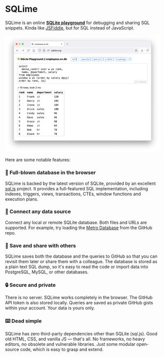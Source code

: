 # SQLime

SQLime is an online **[SQLite playground](http://sqlime.org/)** for debugging and sharing SQL snippets. Kinda like [JSFiddle](https://jsfiddle.net/), but for SQL instead of JavaScript.

[![SQLime screenshot](./img/sqlime.png)](http://sqlime.org/)

Here are some notable features:

### 🔋 Full-blown database in the browser

SQLime is backed by the latest version of SQLite, provided by an excellent [sql.js](https://github.com/sql-js/sql.js/) project. It provides a full-featured SQL implementation, including indexes, triggers, views, transactions, CTEs, window functions and execution plans.

### 🔌 Connect any data source

Connect any local or remote SQLite database. Both files and URLs are supported. For example, try loading the [Metro Database](http://sqlime.org/#https://raw.githubusercontent.com/nalgeon/metro/main/data/metro.en.db) from the GitHub repo.

### 🔗 Save and share with others

SQLime saves both the database and the queries to GitHub so that you can revisit them later or share them with a colleague. The database is stored as a plain text SQL dump, so it's easy to read the code or import data into PostgreSQL, MySQL, or other databases.

### 🔒 Secure and private

There is no server. SQLime works completely in the browser. The GitHub API token is also stored locally. Queries are saved as private GitHub gists within your account. Your data is yours only.

### ⌨️ Dead simple

SQLime has zero third-party dependencies other than SQLite (sql.js). Good old HTML, CSS, and vanilla JS — that's all. No frameworks, no heavy editors, no obsolete and vulnerable libraries. Just some modular open-source code, which is easy to grasp and extend.
